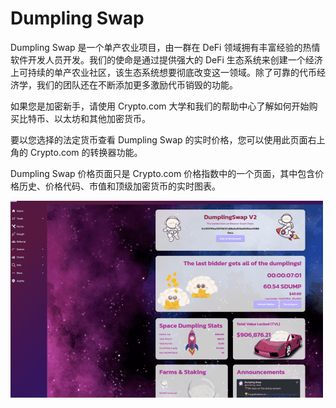 # Dumpling Swap

Dumpling Swap 是一个单产农业项目，由一群在 DeFi 领域拥有丰富经验的热情软件开发人员开发。我们的使命是通过提供强大的 DeFi 生态系统来创建一个经济上可持续的单产农业社区，该生态系统想要彻底改变这一领域。除了可靠的代币经济学，我们的团队还在不断添加更多激励代币销毁的功能。

如果您是加密新手，请使用 Crypto.com 大学和我们的帮助中心了解如何开始购买比特币、以太坊和其他加密货币。


要以您选择的法定货币查看 Dumpling Swap 的实时价格，您可以使用此页面右上角的 Crypto.com 的转换器功能。

Dumpling Swap 价格页面只是 Crypto.com 价格指数中的一个页面，其中包含价格历史、价格代码、市值和顶级加密货币的实时图表。

![dumplingswap-dapp-defi-bsc-image1-500x315_727093538056e3d18b66fce2960ad571](dumplingswap-dapp-defi-bsc-image1-500x315_727093538056e3d18b66fce2960ad571.png)
